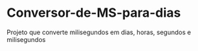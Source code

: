 # Conversor-de-MS-para-dias
Projeto que converte milisegundos em dias, horas, segundos e milisegundos
